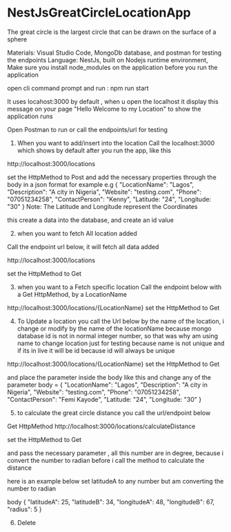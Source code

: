 # NestJsGreatCircleLocationApp
The great circle is the largest circle that can be drawn on the surface of a sphere


Materials: Visual Studio Code, MongoDb database, and postman for testing the endpoints
Language: NestJs, built on Nodejs runtime environment,
Make sure you install node_modules on the application before you run the application

open cli command prompt and run : npm run start

It uses locahost:3000 by default , when u open the localhost it display this message on your page "Hello Welcome to my Location" to show the application runs

Open Postman to run or call the endpoints/url for testing
 
1. When you want to add/insert into the location
Call the localhost:3000 which shows by default after you run the app, like this

http://localhost:3000/locations

set the HttpMethod to Post
and add the necessary properties through the body in a json format for example
e.g 
{
        "LocationName": "Lagos",
        "Description": "A city in Nigeria",
        "Website": "testing.com",
        "Phone": "07051234258",
        "ContactPerson": "Kenny",
	"Latitude: "24",
	"Longitude: "30"
}
Note: The Latitude and Longitude represent the Coordinates 

this create a data into the database, and create an id value

2. when you want to fetch All location added 

Call the endpoint url below, it will fetch all data added

http://localhost:3000/locations

set the HttpMethod to Get

3. when you want to a Fetch specific location
Call the endpoint below with a Get HttpMethod,
by a LocationName

http://localhost:3000/locations/{LocationName}
set the HttpMethod to Get

4. To Update a location you call the Url below 
by the name of the location, i change or modify by the name of the locationName
because mongo database id is not in normal integer number, so that was why am using name to change location just for testing because name is not unique and if its in live it will be id because id will always be unique

http://localhost:3000/locations/{LocationName}
set the HttpMethod to Get

and place the parameter inside the body like this and change any of the parameter
body = 
{
      "LocationName": "Lagos",
      "Description": "A city in Nigeria",
      "Website": "testing.com",
      "Phone": "07051234258",
      "ContactPerson": "Femi Kayode",
      "Latitude: "24",
      "Longitude: "30"
}


5. to calculate the great circle distance you call the url/endpoint below

Get HttpMethod
http://localhost:3000/locations/calculateDistance

set the HttpMethod to Get

and pass the necessary parameter , all this number are in degree, because i convert the number to radian before i call the method to calculate the distance 

here is an example below set latitudeA to any number but am converting the number to radian 

body
{
    "latitudeA": 25,
    "latitudeB": 34,
    "longitudeA": 48,
    "longitudeB": 67,
    "radius": 5
}

6. Delete 

